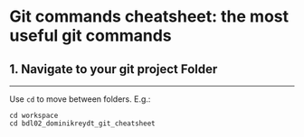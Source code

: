 # Git commands cheatsheet: the most useful git commands

## 1. Navigate to your git project Folder
---
Use `cd` to move between folders. E.g.:
```
cd workspace
cd bdl02_dominikreydt_git_cheatsheet


``` 
